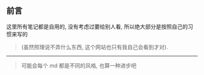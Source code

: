 ## 前言

这里所有笔记都是自用的, 没有考虑过要给别人看, 所以绝大部分是按照自己的习惯来写的
<br>

> (虽然照理说不弄什么东西, 这个网站也只有我自己会看到才对).

---

> 可能会每个 md 都是不同的风格, 也算一种进步吧
